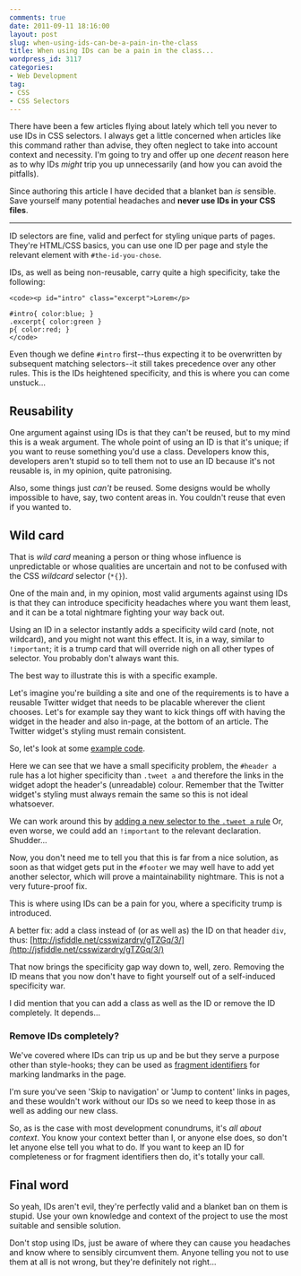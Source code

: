 ```yaml
---
comments: true
date: 2011-09-11 18:16:00
layout: post
slug: when-using-ids-can-be-a-pain-in-the-class
title: When using IDs can be a pain in the class...
wordpress_id: 3117
categories:
- Web Development
tag:
- CSS
- CSS Selectors
---
```


There have been a few articles flying about lately which tell you never to use IDs in CSS selectors. I always get a little concerned when articles like this command rather than advise, they often neglect to take into account context and necessity. I'm going to try and offer up one _decent_ reason here as to why IDs _might_ trip you up unnecessarily (and how you can avoid the pitfalls).





Since authoring this article I have decided that a blanket ban _is_ sensible. Save yourself many potential headaches and **never use IDs in your CSS files**.





* * *





ID selectors are fine, valid and perfect for styling unique parts of pages. They're HTML/CSS basics, you can use one ID per page and style the relevant element with `#the-id-you-chose`.





IDs, as well as being non-reusable, carry quite a high specificity, take the following:




    
    <code><p id="intro" class="excerpt">Lorem</p>
    
    #intro{ color:blue; }
    .excerpt{ color:green }
    p{ color:red; }
    </code>





Even though we define `#intro` first--thus expecting it to be overwritten by subsequent matching selectors--it still takes precedence over any other rules. This is the IDs heightened specificity, and this is where you can come unstuck…





## Reusability





One argument against using IDs is that they can't be reused, but to my mind this is a weak argument. The whole point of using an ID is that it's unique; if you want to reuse something you'd use a class. Developers know this, developers aren't stupid so to tell them not to use an ID because it's not reusable is, in my opinion, quite patronising.





Also, some things just _can't_ be reused. Some designs would be wholly impossible to have, say, two content areas in. You couldn't reuse that even if you wanted to.





## Wild card





That is _wild card_ meaning a person or thing whose influence is unpredictable or whose qualities are uncertain and not to be confused with the CSS _wildcard_ selector (`*{}`).





One of the main and, in my opinion, most valid arguments against using IDs is that they can introduce specificity headaches where you want them least, and it can be a total nightmare fighting your way back out.





Using an ID in a selector instantly adds a specificity wild card (note, not wildcard), and you might not want this effect. It is, in a way, similar to `!important`; it is a trump card that will override nigh on all other types of selector. You probably don't always want this.





The best way to illustrate this is with a specific example.





Let's imagine you're building a site and one of the requirements is to have a reusable Twitter widget that needs to be placable wherever the client chooses. Let's for example say they want to kick things off with having the widget in the header and also in-page, at the bottom of an article. The Twitter widget's styling must remain consistent.





So, let's look at some [example code](http://jsfiddle.net/csswizardry/gTZGq/1/).





Here we can see that we have a small specificity problem, the `#header a` rule has a lot higher specificity than `.tweet a` and therefore the links in the widget adopt the header's (unreadable) colour. Remember that the Twitter widget's styling must always remain the same so this is not ideal whatsoever.





We can work around this by [adding a new selector to the `.tweet a` rule](http://jsfiddle.net/csswizardry/gTZGq/2/) Or, even worse, we could add an `!important` to the relevant declaration. Shudder...





Now, you don't need me to tell you that this is far from a nice solution, as soon as that widget gets put in the `#footer` we may well have to add yet another selector, which will prove a maintainability nightmare. This is not a very future-proof fix.





This is where using IDs can be a pain for you, where a specificity trump is introduced.





A better fix: add a class instead of (or as well as) the ID on that header `div`, thus: [http://jsfiddle.net/csswizardry/gTZGq/3/](http://jsfiddle.net/csswizardry/gTZGq/3/)





That now brings the specificity gap way down to, well, zero. Removing the ID means that you now don't have to fight yourself out of a self-induced specificity war.





I did mention that you can add a class as well as the ID or remove the ID completely. It depends…





### Remove IDs completely?





We've covered where IDs can trip us up and be but they serve a purpose other than style-hooks; they can be used as [fragment identifiers](http://csswizardry.com/2011/06/namespacing-fragment-identifiers/) for marking landmarks in the page.





I'm sure you've seen 'Skip to navigation' or 'Jump to content' links in pages, and these wouldn't work without our IDs so we need to keep those in as well as adding our new class.





So, as is the case with most development conundrums, it's _all about context_. You know your context better than I, or anyone else does, so don't let anyone else tell you what to do. If you want to keep an ID for completeness or for fragment identifiers then do, it's totally your call.





## Final word



So yeah, IDs aren't evil, they're perfectly valid and a blanket ban on them is stupid. Use your own knowledge and context of the project to use the most suitable and sensible solution.

Don't stop using IDs, just be aware of where they can cause you headaches and know where to sensibly circumvent them. Anyone telling you not to use them at all is not wrong, but they're definitely not right...
